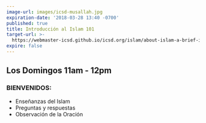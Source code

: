 ```yaml
---
image-url: images/icsd-musallah.jpg
expiration-date: '2018-03-28 13:40 -0700'
published: true
title: Introducción al Islam 101
target-url: >-
  https://webmaster-icsd.github.io/icsd.org/islam/about-islam-a-brief-introduction
expire: false
---
```

## Los Domingos 11am - 12pm

### BIENVENIDOS:
- Enseñanzas del Islam
- Preguntas y respuestas
- Observación de la Oración
